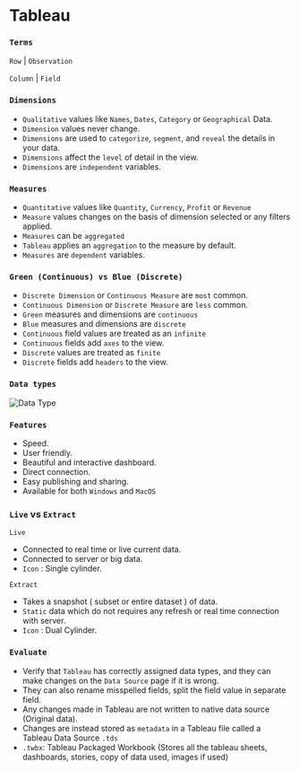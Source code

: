 # Tableau

### `Terms`

`Row` | `Observation` 

`Column` | `Field`

### `Dimensions`  
- `Qualitative` values like `Names`, `Dates`, `Category` or `Geographical` Data.
-  `Dimension` values never change.
-  `Dimensions` are used to `categorize`, `segment`, and `reveal` the details in your data.
-  `Dimensions` affect the `level` of detail in the view. 
-  `Dimensions` are `independent` variables.

### `Measures`  
- `Quantitative` values like `Quantity`, `Currency`, `Profit` or `Revenue`
- `Measure` values changes on the basis of dimension selected or any filters applied.
- `Measures` can be `aggregated`
- `Tableau` applies an `aggregation` to the measure by default.
-  `Measures` are `dependent` variables.

### `Green (Continuous) vs Blue (Discrete)`
- `Discrete Dimension` or `Continuous Measure` are `most` common.
- `Continuous Dimension` or `Discrete Measure` are `less` common.
- `Green` measures and dimensions are `continuous`
- `Blue` measures and dimensions are `discrete`
- `Continuous` field values are treated as an `infinite`
- `Continuous` fields add `axes` to the view.
- `Discrete` values are treated as `finite` 
- `Discrete` fields add `headers` to the view.

### `Data types`
![Data Type](Image/DataType.png)

### `Features`
- Speed.
- User friendly.
- Beautiful and interactive dashboard.
- Direct connection.
- Easy publishing and sharing.
- Available for both `Windows` and `MacOS`

### `Live` vs `Extract`

`Live` 
- Connected to real time or live current data.
- Connected to server or big data.
- `Icon` : Single cylinder.

`Extract` 
- Takes a snapshot ( subset or entire dataset ) of data.
- `Static` data which do not requires any refresh or real time connection with server.
- `Icon` : Dual Cylinder.

### `Evaluate`

- Verify that `Tableau` has correctly assigned data types, and they can make changes on the `Data Source` page if it is wrong.
- They can also rename misspelled fields, split the field value in separate field.
- Any changes made in Tableau are not written to native data source (Original data).
- Changes are instead stored as `metadata` in a Tableau file called a Tableau Data Source `.tds`
- `.twbx`: Tableau Packaged Workbook (Stores all the tableau sheets, dashboards, stories, copy of data used, images if used)
